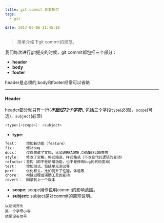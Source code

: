 ```yaml
---
title: git commit 基本规范
tags:
  - git

date: 2017-06-06 21:45:18
---
```


> 简单介绍下git commit的规范。

我们每次进行git提交的时候，git commit都包括三个部分：
- **header**
- **body**
- **footer**

header是必须的,body和footer经常可以省略

***
#### Header

header部分就只有一行(***不超过72个字符***), 包括三个字段``type``(必须)，``scope``(可选)，``subject``(必须)
``` javascript
<type>(<scope>): <subject>
```

- **type**:
``` javascript
feat：    增加新功能（feature）
fix：     修补bug
docs：    仅仅修改了文档，比如说README,CHANGELOG等等
style：   修改了空格，格式缩进，样式格式（不改变代码逻辑的变动）
refactor：重构（即不是新增功能，也不是修改bug的代码变动）
test：    增加测试，包括单元测试等
perf：    优化相关，比如提升了性能，体验等
chore：   构建过程或辅助工具的变动
revert：  回滚到上一个版本
```
- **scope**:
scope用作说明commit的影响范围。
- **subject**:
subject是对commit的简短说明。
```
以动词开头
第一个字母小写
结尾没有句号
```